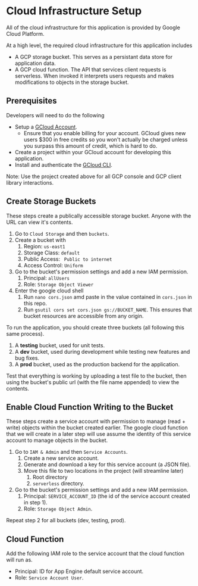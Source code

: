 # Cloud Infrastructure Setup 

All of the cloud infrastructure for this application is provided by Google Cloud Platform. 

At a high level, the required cloud infrastructure for this application includes 

- A GCP storage bucket. This serves as a persistant data store for application data. 
- A GCP cloud function. The API that services client requests is serverless. When invoked 
it interprets users requests and makes modifications to objects in the storage bucket. 

## Prerequisites

Developers will need to do the following 
- Setup a [GCloud Account](https://cloud.google.com/). 
  - Ensure that you enable billing for your account. GCloud gives new users $300 in free credits so 
  you won't actually be charged unless you surpass this amount of credit, which is hard to do. 
- Create a project within your GCloud account for developing this application. 
- Install and authenticate the [GCloud CLI](https://cloud.google.com/sdk/docs/install). 

Note: Use the project created above for all GCP console and GCP client library interactions. 

## Create Storage Buckets 

These steps create a publically accessible storage bucket. Anyone with the URL can view it's contents. 

1. Go to `Cloud Storage` and then `buckets`. 
2. Create a bucket with 
   1. Region: `us-east1` 
   2. Storage Class: `default` 
   3. Public Access: ` Public to internet` 
   4. Access Control: `Uniform`
3. Go to the bucket's permission settings and add a new IAM permission.
   1. Principal: `allUsers` 
   2. Role: `Storage Object Viewer`
4. Enter the google cloud shell 
   1. Run `nano cors.json` amd paste in the value contained in `cors.json` in this repo.
   2. Run `gsutil cors set cors.json gs://BUCKET_NAME`.
   This ensures that bucket resources are accessible from any origin. 

To run the application, you should create three buckets (all following this same process). 

1. A **testing** bucket, used for unit tests. 
2. A **dev** bucket, used during development while testing new features and bug fixes. 
3. A **prod** bucket, used as the production backend for the application. 

Test that everything is working by uploading a test file to the bucket, then 
using the bucket's public url (with the file name appended) to view the contents. 

## Enable Cloud Function Writing to the Bucket 

These steps create a service account with permission to manage (read + write) 
objects within the bucket created earlier. The google cloud function that we 
will create in a later step will use assume the identity of this service account 
to manage objects in the bucket. 

1. Go to `IAM & Admin` and then `Service Accounts`. 
   1. Create a new service account. 
   2. Generate and download a key for this service account (a JSON file).
   3. Move this file to two locations in the project (will streamline later)
      1. Root directory 
      2. `serverless` directory. 
2. Go to the bucket's permission settings and add a new IAM permission.
   1. Principal: `SERVICE_ACCOUNT_ID` (the id of the service account created in step 1). 
   2. Role: `Storage Object Admin`. 

Repeat step 2 for all buckets (dev, testing, prod). 

## Cloud Function 

Add the following IAM role to the service account that the cloud function will run as. 
- Principal: ID for App Engine default service account. 
- Role: `Service Account User`. 